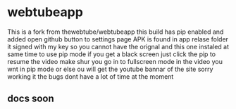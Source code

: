 # webtubeapp
This is a fork from thewebtube/webtubeapp
this build has pip enabled and added open github button to settings page
APK is found in app relase folder it signed with my key so you cannot have the orignal and this one instaled at same time 
to use pip mode 
if you get a black screen just click the pip to resume the video 
make shur you go in  to fullscreen mode in the video you wnt in pip mode or else ou will get the youtube bannar of the site sorry working it the bugs dont have a lot of time at the moment
## docs soon
